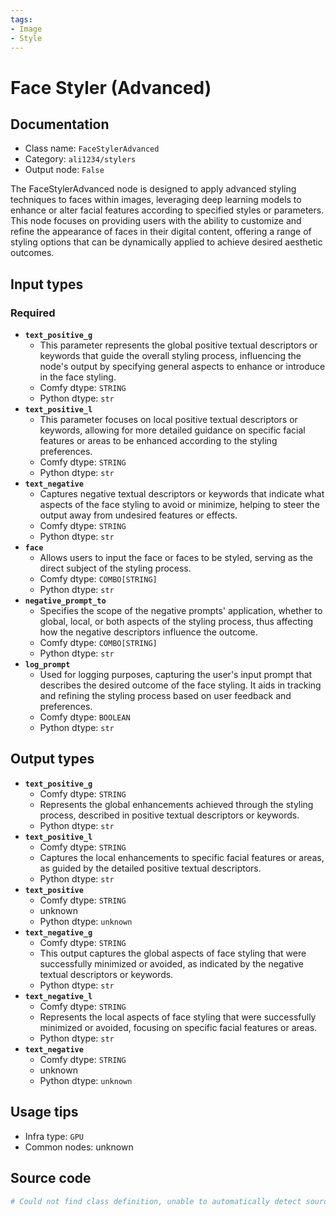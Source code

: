 ```yaml
---
tags:
- Image
- Style
---
```


# Face Styler (Advanced)
## Documentation
- Class name: `FaceStylerAdvanced`
- Category: `ali1234/stylers`
- Output node: `False`

The FaceStylerAdvanced node is designed to apply advanced styling techniques to faces within images, leveraging deep learning models to enhance or alter facial features according to specified styles or parameters. This node focuses on providing users with the ability to customize and refine the appearance of faces in their digital content, offering a range of styling options that can be dynamically applied to achieve desired aesthetic outcomes.
## Input types
### Required
- **`text_positive_g`**
    - This parameter represents the global positive textual descriptors or keywords that guide the overall styling process, influencing the node's output by specifying general aspects to enhance or introduce in the face styling.
    - Comfy dtype: `STRING`
    - Python dtype: `str`
- **`text_positive_l`**
    - This parameter focuses on local positive textual descriptors or keywords, allowing for more detailed guidance on specific facial features or areas to be enhanced according to the styling preferences.
    - Comfy dtype: `STRING`
    - Python dtype: `str`
- **`text_negative`**
    - Captures negative textual descriptors or keywords that indicate what aspects of the face styling to avoid or minimize, helping to steer the output away from undesired features or effects.
    - Comfy dtype: `STRING`
    - Python dtype: `str`
- **`face`**
    - Allows users to input the face or faces to be styled, serving as the direct subject of the styling process.
    - Comfy dtype: `COMBO[STRING]`
    - Python dtype: `str`
- **`negative_prompt_to`**
    - Specifies the scope of the negative prompts' application, whether to global, local, or both aspects of the styling process, thus affecting how the negative descriptors influence the outcome.
    - Comfy dtype: `COMBO[STRING]`
    - Python dtype: `str`
- **`log_prompt`**
    - Used for logging purposes, capturing the user's input prompt that describes the desired outcome of the face styling. It aids in tracking and refining the styling process based on user feedback and preferences.
    - Comfy dtype: `BOOLEAN`
    - Python dtype: `str`
## Output types
- **`text_positive_g`**
    - Comfy dtype: `STRING`
    - Represents the global enhancements achieved through the styling process, described in positive textual descriptors or keywords.
    - Python dtype: `str`
- **`text_positive_l`**
    - Comfy dtype: `STRING`
    - Captures the local enhancements to specific facial features or areas, as guided by the detailed positive textual descriptors.
    - Python dtype: `str`
- **`text_positive`**
    - Comfy dtype: `STRING`
    - unknown
    - Python dtype: `unknown`
- **`text_negative_g`**
    - Comfy dtype: `STRING`
    - This output captures the global aspects of face styling that were successfully minimized or avoided, as indicated by the negative textual descriptors or keywords.
    - Python dtype: `str`
- **`text_negative_l`**
    - Comfy dtype: `STRING`
    - Represents the local aspects of face styling that were successfully minimized or avoided, focusing on specific facial features or areas.
    - Python dtype: `str`
- **`text_negative`**
    - Comfy dtype: `STRING`
    - unknown
    - Python dtype: `unknown`
## Usage tips
- Infra type: `GPU`
- Common nodes: unknown


## Source code
```python
# Could not find class definition, unable to automatically detect source code
```
